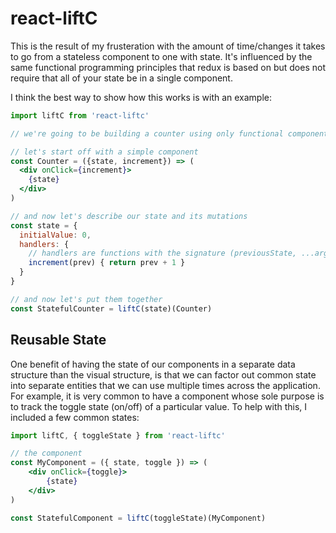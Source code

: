 # react-liftC

This is the result of my frusteration with the amount of time/changes it takes to go from a stateless
component to one with state. It's influenced by the same functional programming principles that redux
is based on but does not require that all of your state be in a single component.


I think the best way to show how this works is with an example:

```jsx
import liftC from 'react-liftc'

// we're going to be building a counter using only functional components and pure functions

// let's start off with a simple component
const Counter = ({state, increment}) => (
  <div onClick={increment}>
    {state}
  </div>
)

// and now let's describe our state and its mutations
const state = {
  initialValue: 0,
  handlers: {
    // handlers are functions with the signature (previousState, ...args) => newState
    increment(prev) { return prev + 1 }
  }
}

// and now let's put them together
const StatefulCounter = liftC(state)(Counter)

```


## Reusable State

One benefit of having the state of our components in a separate data structure than the
visual structure, is that we can factor out common state into separate entities that we
can use multiple times across the application. For example, it is very common to have a
component whose sole purpose is to track the toggle state (on/off) of a particular value.
To help with this, I included a few common states:

```jsx
import liftC, { toggleState } from 'react-liftc'

// the component
const MyComponent = ({ state, toggle }) => (
    <div onClick={toggle}>
        {state}
    </div>
)

const StatefulComponent = liftC(toggleState)(MyComponent)

```
